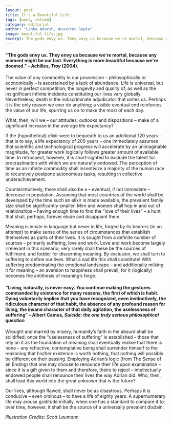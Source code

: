 ```yaml
---
layout: post
title: It's a Beautiful Life
tags: [wona, column]
category: editorial
author: "Lanka Adarsh, Anushrut Gupta"
image: beautiful-life.jpg
excerpt: The gods envy us. They envy us because we're mortal, because any moment might be our last. Everything is more beautiful because we're doomed.
---
```


#### "The gods envy us. They envy us because we're mortal, because any moment might be our last. Everything is more beautiful because we're doomed." - Achilles, _Troy_ (2004).

The value of any commodity in our possession – philosophically or economically – is ascertained by a lack of abundance. Life is universal, but never in perfect competition; the longevity and quality of, as well as the insignificant infinite incidents constituting our lives vary globally. Nevertheless, death is the indiscriminate adjudicator that unites us. Perhaps it is the only reason we ever do anything; a visible eventual end reinforces the value of our life, spurring us on to make the most of each day.

What, then, will we – our attitudes, outlooks and dispositions – make of a significant increase in the average life expectancy?

If the (hypothetical) elixir were to bequeath to us an additional 120 years – that is to say, a life expectancy of 200 years – one immediately assumes that scientific and technological progress will accelerate by an unimaginable magnitude, for greater work logically follows greater amount of available time. In retrospect, however, it is short-sighted to exclude the talent for procrastination with which we are naturally endowed. The perception of time as an infinite commodity shall incentivize a majority of the human race to recursively postpone autonomous tasks, resulting in collective underachievement.

Counterintuitively, there shall also be a – eventual, if not immediate – decrease in population. Assuming that most countries of the world shall be developed by the time such an elixir is made available, the prevalent family size shall be significantly smaller. Men and women shall hop in and out of relationships – having enough time to find the “love of their lives” – a hunt that shall, perhaps, forever elude and disappoint them.

Meaning is innate in language but never in life, forged by its bearers (in an attempt) to make sense of the series of circumstances that establish themselves as parts of their lives. It is sought from a definite number of sources – primarily suffering, love and work. Love and work become largely irrelevant in this scenario; very rarely shall these be the sources of fulfilment, and fodder for discerning meaning. By exclusion, we shall turn to suffering to define our lives. What a sad life this shall constitute! With suffering predominating the emotional landscape – and additionally milking it for meaning – an aversion to happiness shall prevail, for it (logically) becomes the antithesis of meaning’s forge.

#### “Living, naturally, is never easy. You continue making the gestures commanded by existence for many reasons, the first of which is habit. Dying voluntarily implies that you have recognized, even instinctively, the ridiculous character of that habit, the absence of any profound reason for living, the insane character of that daily agitation, the uselessness of suffering” – Albert Camus, _Suicide: the one truly serious philosophical question_

Wrought and marred by misery, humanity’s faith in the absurd shall be solidified; once the “uselessness of suffering” is established – those that rely on it as the foundation of meaning shall eventually realise that there is none – any reflective, contemplative being shall surrender himself to the reasoning that his/her existence is worth nothing, that nothing will possibly be different on their passing. Employing Adrian’s logic (from The Sense of an Ending) that one may choose to renounce their life upon examination – since it is a gift given to them and therefore, theirs to reject – intellectually endowed people shall renounce their lives the way Adrian did. Who, then, shall lead this world into the great unknown that is the future?

Our lives, although flawed, shall never be as disastrous. Perhaps it is conducive – even ominous – to have a life of eighty years. A supernumerary life may arouse gratitude initially, when one has a standard to compare it to; over time, however, it shall be the source of a universally prevalent disdain.

_Illustration Credits: Scott Laumann_
